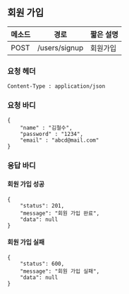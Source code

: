## 회원 가입

| 메소드 | 경로          | 짧은 설명 |
| ------ | ------------- | --------- |
| POST   | /users/signup | 회원가입  |

### 요청 헤더

```
Content-Type : application/json
```

### 요청 바디

```
{
	"name" : "김철수",
	"password" : "1234",
	"email" : "abcd@mail.com"
}
```

### 응답 바디

#### 회원 가입 성공

```
{
    "status": 201,
    "message": "회원 가입 완료",
    "data": null
}
```

#### 회원 가입 실패

```
{
    "status": 600,
    "message": "회원 가입 실패",
    "data": null
}
```